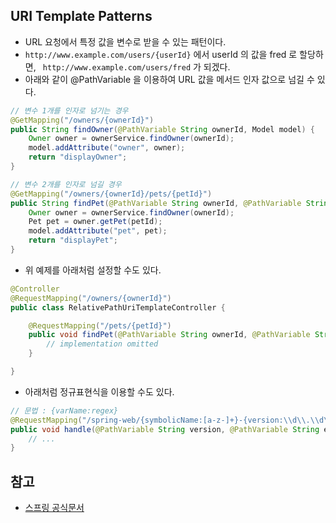## URI Template Patterns
- URL 요청에서 특정 값을 변수로 받을 수 있는 패턴이다.
- `http://www.example.com/users/{userId}` 에서 userId 의 값을 fred 로 할당하면, ` http://www.example.com/users/fred` 가 되겠다.
- 아래와 같이 @PathVariable 을 이용하여 URL 값을 메서드 인자 값으로 넘길 수 있다.

``` java
// 변수 1개를 인자로 넘기는 경우
@GetMapping("/owners/{ownerId}")
public String findOwner(@PathVariable String ownerId, Model model) {
    Owner owner = ownerService.findOwner(ownerId);
    model.addAttribute("owner", owner);
    return "displayOwner";
}

// 변수 2개를 인자로 넘길 경우
@GetMapping("/owners/{ownerId}/pets/{petId}")
public String findPet(@PathVariable String ownerId, @PathVariable String petId, Model model) {
    Owner owner = ownerService.findOwner(ownerId);
    Pet pet = owner.getPet(petId);
    model.addAttribute("pet", pet);
    return "displayPet";
}
```

- 위 예제를 아래처럼 설정할 수도 있다.

``` java
@Controller
@RequestMapping("/owners/{ownerId}")
public class RelativePathUriTemplateController {

    @RequestMapping("/pets/{petId}")
    public void findPet(@PathVariable String ownerId, @PathVariable String petId, Model model) {
        // implementation omitted
    }

}
```

- 아래처럼 정규표현식을 이용할 수도 있다.

``` java
// 문법 : {varName:regex}
@RequestMapping("/spring-web/{symbolicName:[a-z-]+}-{version:\\d\\.\\d\\.\\d}{extension:\\.[a-z]+}")
public void handle(@PathVariable String version, @PathVariable String extension) {
    // ...
}
```

## 참고
- [스프링 공식문서](https://docs.spring.io/spring/docs/current/spring-framework-reference/html/mvc.html#mvc-ann-requestmapping-uri-templates)
